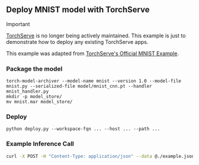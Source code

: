 Deploy MNIST model with TorchServe
---

> [!important]
> [TorchServe](https://github.com/pytorch/serve) is no longer being actively maintained. This example is just to demonstrate how to deploy any existing TorchServe apps.

This example was adapted from [TorchServe's Official MNIST Example](https://github.com/pytorch/serve/tree/62c4d6a1fdc1d071dbcf758ebd756029af20bd5e/examples/image_classifier/mnist).

### Package the model

```shell
torch-model-archiver --model-name mnist --version 1.0 --model-file mnist.py --serialized-file model/mnist_cnn.pt --handler mnist_handler.py
mkdir -p model_store/
mv mnist.mar model_store/
```

### Deploy

```shell
python deploy.py --workspace-fqn ... --host ... --path ...
```

### Example Inference Call

```bash
curl -X POST -H "Content-Type: application/json" --data @./example.json https://<endpoint>/v2/models/mnist/infer
```

